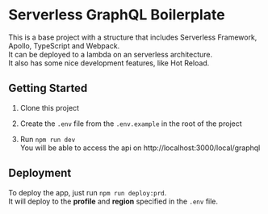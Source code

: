 # Serverless GraphQL Boilerplate

This is a base project with a structure that includes Serverless Framework, Apollo, TypeScript and Webpack.  
It can be deployed to a lambda on an serverless architecture.  
It also has some nice development features, like Hot Reload.

## Getting Started

1. Clone this project

2. Create the `.env` file from the `.env.example` in the root of the project

3. Run `npm run dev`  
   You will be able to access the api on http://localhost:3000/local/graphql

## Deployment

To deploy the app, just run `npm run deploy:prd`.  
It will deploy to the **profile** and **region** specified in the `.env` file.
